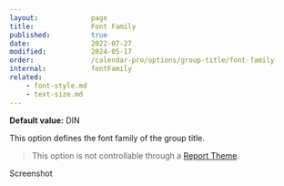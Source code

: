 ```yaml
---
layout:             page
title:              Font Family
published:          true
date:               2022-07-27
modified:           2024-05-17
order:              /calendar-pro/options/group-title/font-family
internal:           fontFamily
related:
    - font-style.md
    - text-size.md
---
```

**Default value:** DIN

This option defines the font family of the group title.

> This option is not controllable through a [Report Theme](../../features/themes.md).

<todo>Screenshot</todo>